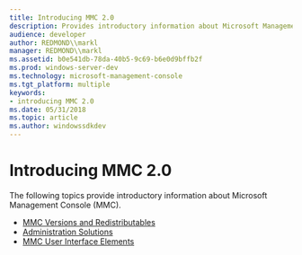 ```yaml
---
title: Introducing MMC 2.0
description: Provides introductory information about Microsoft Management Console (MMC).
audience: developer
author: REDMOND\\markl
manager: REDMOND\\markl
ms.assetid: b0e541db-78da-40b5-9c69-b6e0d9bffb2f
ms.prod: windows-server-dev
ms.technology: microsoft-management-console
ms.tgt_platform: multiple
keywords:
- introducing MMC 2.0
ms.date: 05/31/2018
ms.topic: article
ms.author: windowssdkdev
---
```


# Introducing MMC 2.0

The following topics provide introductory information about Microsoft Management Console (MMC).

-   [MMC Versions and Redistributables](mmc-versions-and-redistributables.md)
-   [Administration Solutions](administration-solutions.md)
-   [MMC User Interface Elements](mmc-user-interface-elements.md)

 

 




